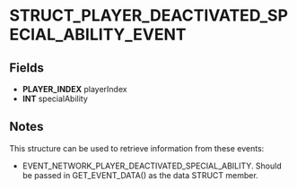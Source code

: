 # STRUCT_PLAYER_DEACTIVATED_SPECIAL_ABILITY_EVENT

## Fields
* **PLAYER_INDEX** playerIndex
* **INT** specialAbility

## Notes
This structure can be used to retrieve information from these events:
- EVENT_NETWORK_PLAYER_DEACTIVATED_SPECIAL_ABILITY.
Should be passed in GET_EVENT_DATA() as the data STRUCT member.